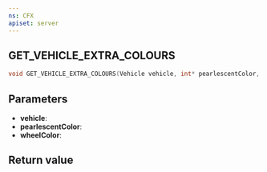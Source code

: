 ```yaml
---
ns: CFX
apiset: server
---
```

## GET_VEHICLE_EXTRA_COLOURS

```c
void GET_VEHICLE_EXTRA_COLOURS(Vehicle vehicle, int* pearlescentColor, int* wheelColor);
```


## Parameters
* **vehicle**: 
* **pearlescentColor**:
* **wheelColor**:

## Return value
